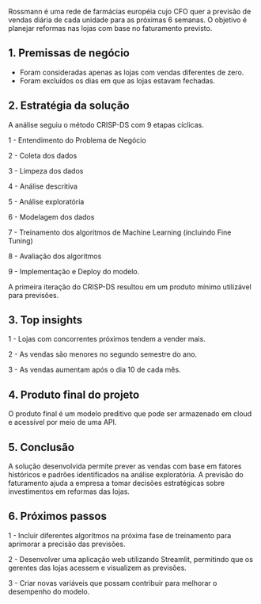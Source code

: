 Rossmann é uma rede de farmácias européia cujo CFO quer a previsão de vendas diária de cada unidade para as próximas 6 semanas. O objetivo é planejar reformas nas lojas com base no faturamento previsto.

## 1. Premissas de negócio
- Foram consideradas apenas as lojas com vendas diferentes de zero. 
- Foram excluídos os dias em que as lojas estavam fechadas.

## 2. Estratégia da solução
A análise seguiu o método CRISP-DS com 9 etapas cíclicas. 

1 - Entendimento do Problema de Negócio 

2 - Coleta  dos dados

3 - Limpeza dos dados 

4 - Análise descritiva 

5 - Análise exploratória 

6 - Modelagem dos dados 

7 - Treinamento dos algoritmos de Machine Learning (incluindo Fine Tuning) 

8 - Avaliação dos algoritmos 

9 - Implementação e Deploy do modelo. 

A primeira iteração do CRISP-DS resultou em um produto mínimo utilizável para previsões.

## 3. Top insights
1 - Lojas com concorrentes próximos tendem a vender mais.

2 - As vendas são menores no segundo semestre do ano.

3 - As vendas aumentam após o dia 10 de cada mês.

## 4. Produto final do projeto
O produto final é um modelo preditivo que pode ser armazenado em cloud e acessível por meio de uma API.

## 5. Conclusão
A solução desenvolvida permite prever as vendas com base em fatores históricos e padrões identificados na análise exploratória. A previsão do faturamento ajuda a empresa a tomar decisões estratégicas sobre investimentos em reformas das lojas.

## 6. Próximos passos
1 - Incluir diferentes algoritmos na próxima fase de treinamento para aprimorar a precisão das previsões.

2 - Desenvolver uma aplicação web utilizando Streamlit, permitindo que os gerentes das lojas acessem e visualizem as previsões. 

3 - Criar novas variáveis que possam contribuir para melhorar o desempenho do modelo.

